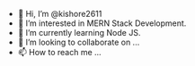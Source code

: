 - 👋 Hi, I’m @kishore2611
- 👀 I’m interested in MERN Stack Development.
- 🌱 I’m currently learning Node JS.
- 💞️ I’m looking to collaborate on ...
- 📫 How to reach me ...

<!---
kishore2611/kishore2611 is a ✨ special ✨ repository because its `README.md` (this file) appears on your GitHub profile.
You can click the Preview link to take a look at your changes.
--->
